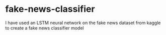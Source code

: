 # fake-news-classifier
I have used an LSTM neural network on the fake news dataset from kaggle to create a fake news classifier model
